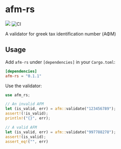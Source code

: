 # afm-rs

<a href="https://crates.io/crates/afm-rs"><img src="https://img.shields.io/crates/v/afm-rs.svg" /></a>
![CI](https://github.com/zoispag/afm-rs/workflows/CI/badge.svg)

A validator for greek tax identification number (ΑΦΜ)

## Usage

Add `afm-rs` under `[dependencies]` in your `Cargo.toml`:

```toml
[dependencies]
afm-rs = "0.1.1"
```

Use the validator:

```rust
use afm_rs;

// An invalid AFM
let (is_valid, err) = afm::validate("123456789");
assert!(!is_valid);
println!("{}", err);

// A valid AFM
let (is_valid, err) = afm::validate("997788278");
assert!(is_valid);
assert_eq!("", err)
```
